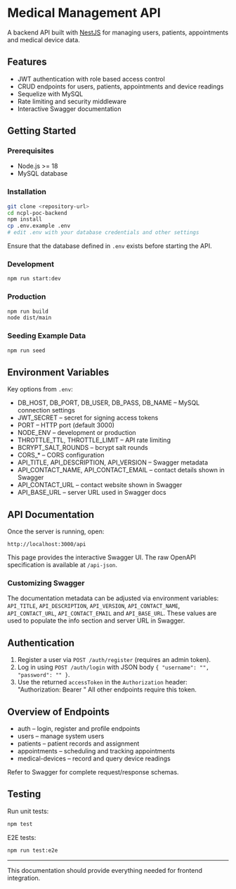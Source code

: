 # Medical Management API

A backend API built with [NestJS](https://nestjs.com/) for managing users, patients, appointments and medical device data.

## Features

- JWT authentication with role based access control
- CRUD endpoints for users, patients, appointments and device readings
- Sequelize with MySQL
- Rate limiting and security middleware
- Interactive Swagger documentation

## Getting Started

### Prerequisites

- Node.js >= 18
- MySQL database

### Installation
```bash
git clone <repository-url>
cd ncpl-poc-backend
npm install
cp .env.example .env
# edit .env with your database credentials and other settings
```
Ensure that the database defined in `.env` exists before starting the API.

### Development
```bash
npm run start:dev
```

### Production
```bash
npm run build
node dist/main
```

### Seeding Example Data
```bash
npm run seed
```

## Environment Variables
Key options from `.env`:

- DB_HOST, DB_PORT, DB_USER, DB_PASS, DB_NAME – MySQL connection settings
- JWT_SECRET – secret for signing access tokens
- PORT – HTTP port (default 3000)
- NODE_ENV – development or production
- THROTTLE_TTL, THROTTLE_LIMIT – API rate limiting
- BCRYPT_SALT_ROUNDS – bcrypt salt rounds
- CORS_* – CORS configuration
- API_TITLE, API_DESCRIPTION, API_VERSION – Swagger metadata
- API_CONTACT_NAME, API_CONTACT_EMAIL – contact details shown in Swagger
- API_CONTACT_URL – contact website shown in Swagger
- API_BASE_URL – server URL used in Swagger docs

## API Documentation
Once the server is running, open:
```
http://localhost:3000/api
```
This page provides the interactive Swagger UI. The raw OpenAPI specification is available at `/api-json`.

### Customizing Swagger
The documentation metadata can be adjusted via environment variables:
`API_TITLE`, `API_DESCRIPTION`, `API_VERSION`, `API_CONTACT_NAME`,
`API_CONTACT_URL`, `API_CONTACT_EMAIL` and `API_BASE_URL`. These values
are used to populate the info section and server URL in Swagger.

## Authentication
1. Register a user via `POST /auth/register` (requires an admin token).
2. Log in using `POST /auth/login` with JSON body `{ "username": "", "password": "" }`.
3. Use the returned `accessToken` in the `Authorization` header:
   "Authorization: Bearer <token>"
All other endpoints require this token.

## Overview of Endpoints

- auth – login, register and profile endpoints
- users – manage system users
- patients – patient records and assignment
- appointments – scheduling and tracking appointments
- medical-devices – record and query device readings

Refer to Swagger for complete request/response schemas.

## Testing

Run unit tests:
```bash
npm test
```
E2E tests:
```bash
npm run test:e2e
```

---
This documentation should provide everything needed for frontend integration.
